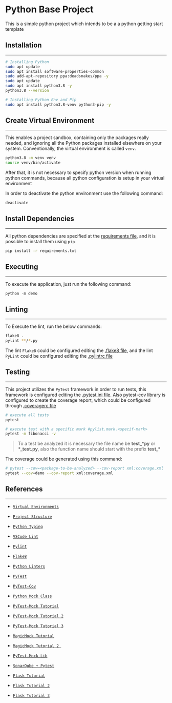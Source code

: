 # Python Base Project

This is a simple python project which intends to be a a python getting start template

## Installation
---

```bash
# Installing Python
sudo apt update
sudo apt install software-properties-common
sudo add-apt-repository ppa:deadsnakes/ppa -y
sudo apt update
sudo apt install python3.8 -y
python3.8 --version

# Installing Python Env and Pip
sudo apt install python3.8-venv python3-pip -y
```

## Create Virtual Environment
---

This enables a project sandbox, containing only the packages really needed, and ignoring all the Python packages installed elsewhere on your system. Conventionally, the virtual environment is called `venv`.

```bash
python3.8 -m venv venv
source venv/bin/activate
```

After that, it is not necessary to specify python version when running python commands, because all python configuration is setup in your virtual environment

In order to deactivate the python environment use the following command:

```bash
deactivate
```

## Install Dependencies
---

All python dependencies are specified at the [requirements file](./requirements.txt), and it is possible to install them using `pip`

```bash
pip install -r requirements.txt
```

## Executing
---
To execute the application, just run the following command:
```python
python -m demo
```

## Linting
---
To Execute the lint, run the below commands:
```bash
flake8 .
pylint **/*.py
```

The lint `Flake8` could be configured editing the [.flake8 file](./.flake8), and the lint `PyLint` could be configured editing the [.pylintrc file](./.pylintrc)

## Testing
---
This project utilizes the `PyTest` framework in order to run tests, this framework is configured editing the [.pytest.ini file](./pytest.ini). Also pytest-cov library is configured to create the coverage report, which could be configured through [.coveragerc file](./.coveragerc)


```bash
# execute all tests
pytest

# execute test with a specific mark #pylist.mark.<specif-mark>
pytest -m fibonacci -v
```

> To a test be analyzed it is necessary the file name be **test_\*py** or **\*_test.py**, also the function name should start with the prefix **test_\***

The coverage could be generated using this command:

```bash
# pytest --cov=<package-to-be-analyzed> --cov-report xml:coverage.xml
pytest --cov=demo --cov-report xml:coverage.xml
```


## References
---

- [`Virtual Environments`](https://dev.to/codemouse92/dead-simple-python-virtual-environments-and-pip-5b56)

- [`Project Structure`](https://dev.to/codemouse92/dead-simple-python-project-structure-and-imports-38c6)

- [`Python Typing`](https://www.pythonsheets.com/notes/python-typing.html)

- [`VSCode Lint`](https://code.visualstudio.com/docs/python/linting)

- [`Pylint`](https://pylint.org/)

- [`Flake8`](https://flake8.pycqa.org/en/latest/)

- [`Python Linters`](https://realpython.com/python-code-quality/)

- [`PyTest`](https://www.tutorialspoint.com/pytest/index.htm)

- [`PyTest-Cov`](https://pytest-cov.readthedocs.io/en/latest/)

- [`Python Mock Class`](https://docs.python.org/3/library/unittest.mock.html#the-mock-class)

- [`PyTest-Mock Tutorial`](https://changhsinlee.com/pytest-mock/)

- [`PyTest-Mock Tutorial 2`](https://myadventuresincoding.wordpress.com/2011/02/26/python-python-mock-cheat-sheet/)

- [`PyTest-Mock Tutorial 3`](https://www.fugue.co/blog/2016-02-11-python-mocking-101)

- [`MagicMock Tutorial`](https://aaronlelevier.github.io/python-unit-testing-with-magicmock/)

- [`MagicMock Tutorial 2 `](https://code.tutsplus.com/tutorials/introduction-to-mocking-in-python--cms-30370)

- [`PyTest-Mock Lib`](https://pypi.org/project/pytest-mock/)

- [`SonarQube + Pytest`](https://iandrewchan.github.io/python/ci/2019/05/31/sonarqube-with-pytest.html)

- [`Flask Tutorial`](https://auth0.com/blog/developing-restful-apis-with-python-and-flask/)

- [`Flask Tutorial 2`](https://towardsdatascience.com/creating-restful-apis-using-flask-and-python-655bad51b24)

- [`Flask Tutorial 3`](https://programminghistorian.org/en/lessons/creating-apis-with-python-and-flask)
